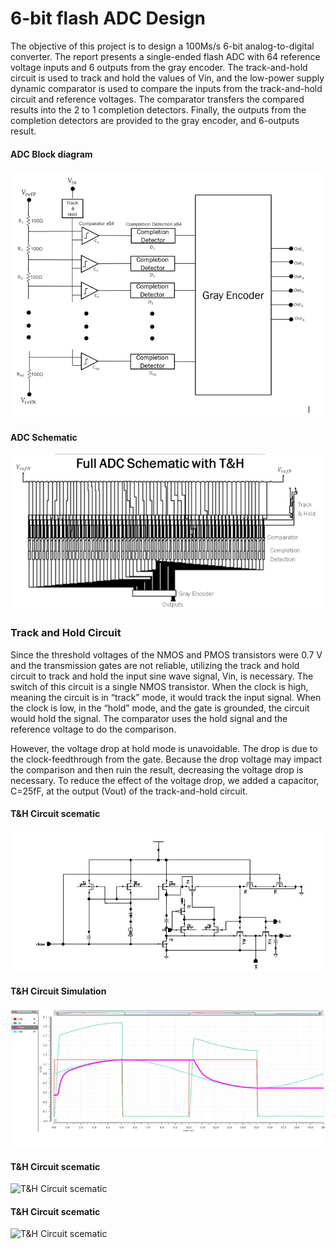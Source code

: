 # 6-bit flash ADC Design 

The objective of this project is to design a 100Ms/s 6-bit analog-to-digital converter. The report presents a single-ended flash ADC with 64 reference voltage inputs and 6 outputs from the gray encoder. The track-and-hold circuit is used to track and hold the values of Vin, and the low-power supply dynamic comparator is used to compare the inputs from the track-and-hold circuit and reference voltages. The comparator transfers the compared results into the 2 to 1 completion detectors. Finally, the outputs from the completion detectors are provided to the gray encoder, and 6-outputs result. 


#### ADC Block diagram 
![ADC Block diagram ](https://github.com/yichienchiang/6-bit-flash-ADC-Design/blob/32b03eb2f485511b1db0ba00f6e660dd54a30343/1.PNG)

#### ADC Schematic
![ADC Schematic](https://github.com/yichienchiang/6-bit-flash-ADC-Design/blob/46cd0fb09a30c61104170c30d5a3b044e2a330f2/12.png)

### Track and Hold Circuit

Since the threshold voltages of the NMOS and PMOS transistors were 0.7 V and the transmission gates are not reliable, utilizing the track and hold circuit to track and hold the input sine wave signal, Vin, is necessary. The switch of this circuit is a single NMOS transistor. When the clock is high, meaning the circuit is in “track” mode, it would track the input signal.  When the clock is low, in the “hold” mode, and the gate is grounded, the circuit would hold the signal. The comparator uses the hold signal and the reference voltage to do the comparison.

However, the voltage drop at hold mode is unavoidable. The drop is due to the clock-feedthrough from the gate. Because the drop voltage may impact the comparison and then ruin the result, decreasing the voltage drop is necessary. To reduce the effect of the voltage drop, we added a capacitor, C=25fF, at the output (Vout) of the track-and-hold circuit.

#### T&H Circuit scematic
![T&H Circuit scematic](https://github.com/yichienchiang/6-bit-flash-ADC-Design/blob/68381059f8f6d4830bafffd4086ca99a2b2c68a4/3.PNG)

#### T&H Circuit Simulation
![T&H Circuit Simulation](https://github.com/yichienchiang/6-bit-flash-ADC-Design/blob/68381059f8f6d4830bafffd4086ca99a2b2c68a4/4.PNG)

#### T&H Circuit scematic
![T&H Circuit scematic]()

#### T&H Circuit scematic
![T&H Circuit scematic]()




